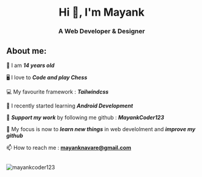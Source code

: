<h1 align="center">Hi 👋, I'm Mayank</h1>
<h3 align="center">A Web Developer & Designer </h3>

## About me:
👦 I am ***14 years old***

🖥️ I love to ***Code and play Chess*** 

💻 My favourite framework : ***Tailwindcss***

📑 I recently started learning ***Android Development***

💙 ***Support my work*** by following me github : ***MayankCoder123***
  
🏁 My focus is now to ***learn new things*** in web develolment and ***improve my github***

📫 How to reach me : **mayanknavare@gmail.com**

##

<img src="https://github-readme-stats.vercel.app/api?username=mayankcoder123&show_icons=true&theme=tokyonight" alt="mayankcoder123" />
